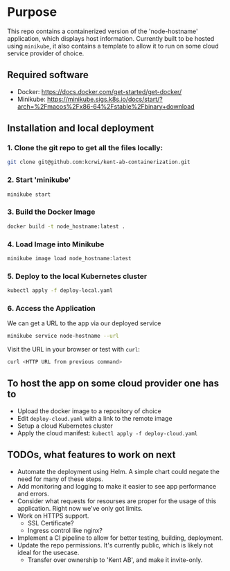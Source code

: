 # Purpose
This repo contains a containerized version of the 'node-hostname' application, which displays host information. Currently built to be hosted using ``minikube``, it also contains a template to allow it to run on some cloud service provider of choice.

## Required software
- Docker: https://docs.docker.com/get-started/get-docker/
- Minikube: https://minikube.sigs.k8s.io/docs/start/?arch=%2Fmacos%2Fx86-64%2Fstable%2Fbinary+download

## Installation and local deployment
### 1. Clone the git repo to get all the files locally:
```bash
git clone git@github.com:kcrwi/kent-ab-containerization.git
```

### 2. Start 'minikube'
```bash
minikube start
```

### 3. Build the Docker Image
```bash
docker build -t node_hostname:latest .
```

### 4. Load Image into Minikube
```bash
minikube image load node_hostname:latest
```
### 5. Deploy to the local Kubernetes cluster

```bash
kubectl apply -f deploy-local.yaml
```
### 6. Access the Application
We can get a URL to the app via our deployed service

```bash
minikube service node-hostname --url
```
Visit the URL in your browser or test with ``curl``:
```bash
curl <HTTP URL from previous command>
```

## To host the app on some cloud provider one has to
- Upload the docker image to a repository of choice
- Edit ``deploy-cloud.yaml`` with a link to the remote image
- Setup a cloud Kubernetes cluster
- Apply the cloud manifest: `kubectl apply -f deploy-cloud.yaml`


## TODOs, what features to work on next
- Automate the deployment using Helm. A simple chart could negate the need for many of these steps.
- Add monitoring and logging to make it easier to see app performance and errors.
- Consider what requests for resourses are proper for the usage of this application. Right now we've only got limits.
- Work on HTTPS support.
    - SSL Certificate?
    - Ingress control like nginx?
- Implement a CI pipeline to allow for better testing, building, deployment.
- Update the repo permissions. It's currently public, which is likely not ideal for the usecase. 
    - Transfer over ownership to 'Kent AB', and make it invite-only.